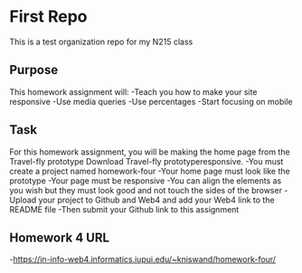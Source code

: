 # First Repo

This is a test organization repo for my N215 class

## Purpose

This homework assignment will:
-Teach you how to make your site responsive
-Use media queries
-Use percentages
-Start focusing on mobile

## Task

For this homework assignment, you will be making the home page from the Travel-fly prototype Download Travel-fly prototyperesponsive.
-You must create a project named homework-four
-Your home page must look like the prototype
-Your page must be responsive
-You can align the elements as you wish but they must look good and not touch the sides of the browser
-Upload your project to Github and Web4 and add your Web4 link to the
README file
-Then submit your Github link to this assignment

## Homework 4 URL
-https://in-info-web4.informatics.iupui.edu/~kniswand/homework-four/
